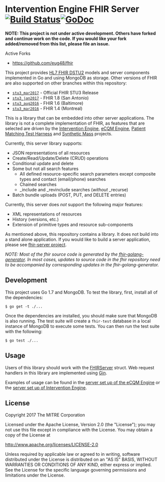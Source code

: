 Intervention Engine FHIR Server [![Build Status](https://travis-ci.org/intervention-engine/fhir.svg?branch=master)](https://travis-ci.org/intervention-engine/fhir)[![GoDoc](https://godoc.org/github.com/intervention-engine/fhir?status.svg)](https://godoc.org/github.com/intervention-engine/fhir)
===================================================================================================================================================================

**NOTE: This project is not under active development. Others have forked and continue work on the code. If you would like your fork added/removed from this list, please file an issue.**

Active Forks
* https://github.com/eug48/fhir

This project provides [HL7 FHIR DSTU2](http://hl7.org/fhir/DSTU2/index.html) models and server components implemented in Go and using MongoDB as storage. Other versions of FHIR are also supported on other branches within this repository:

* [`stu3_mar2017`](https://github.com/intervention-engine/fhir/tree/stu3_mar2017) - Official FHIR STU3 Release
* [`stu3_jan2017`](https://github.com/intervention-engine/fhir/tree/stu3_jan2017) - FHIR 1.8 (San Antonio)
* [`stu3_aug2016`](https://github.com/intervention-engine/fhir/tree/stu3_aug2016) - FHIR 1.6 (Baltimore)
* [`stu3_mar2016`](https://github.com/intervention-engine/fhir/tree/stu3_mar2016) - FHIR 1.4 (Montreal)

This is a library that can be embedded into other server applications. The library is not a complete implementation of FHIR, as features that are selected are driven by the
[Intervention Engine](https://github.com/intervention-engine/ie), [eCQM Engine](https://github.com/mitre/ecqm), [Patient Matching Test Harness](https://github.com/mitre/ptmatch)
and [Synthetic Mass](https://github.com/synthetichealth/syntheticmass) projects.

Currently, this server library supports:

-	JSON representations of all resources
-	Create/Read/Update/Delete (CRUD) operations
-	Conditional update and delete
-	Some but not all search features
	-	All defined resource-specific search parameters except composite types and contact (email/phone) searches
	-	Chained searches
	-	\_include and \_revinclude searches (*without* \_recurse)
-	Batch bundle uploads (POST, PUT, and DELETE entries)

Currently, this server does *not* support the following major features:

-	XML representations of resources
-	History (versions, etc.)
-	Extension of primitive types and resource sub-components

As mentioned above, this repository contains a library. It does not build into a stand alone application. If you would like to build a server application, please see [fhir-server project](https://github.com/mitre/fhir-server).

*NOTE: Most of the fhir source code is generated by the [fhir-golang-generator](https://github.com/intervention-engine/fhir-golang-generator). In most cases, updates to source code in the fhir repository need to be accompanied by corresponding updates in the fhir-golang-generator.*

Development
-----------

This project uses Go 1.7 and MongoDB. To test the library, first, install all of the dependencies:

```
$ go get -t ./...
```

Once the dependencies are installed, you should make sure that MongoDB is also running. The test suite
will create a `fhir-test` database in a local instance of MongoDB to execute some tests. You can then
run the test suite with the following:

```
$ go test ./...
```

Usage
-----

Users of this library should work with the [FHIRServer](https://godoc.org/github.com/intervention-engine/fhir/server#FHIRServer) struct. Web request
handlers in this library are implemented using [Gin](https://gin-gonic.github.io/gin/).

Examples of usage can be found in the [server set up of the eCQM Engine](https://github.com/mitre/ecqm/blob/master/server.go) or the
[server set up of Intervention Engine](https://github.com/intervention-engine/ie/blob/master/server.go).

License
-------

Copyright 2017 The MITRE Corporation

Licensed under the Apache License, Version 2.0 (the "License"); you may not use this file except in compliance with the License. You may obtain a copy of the License at

http://www.apache.org/licenses/LICENSE-2.0

Unless required by applicable law or agreed to in writing, software distributed under the License is distributed on an "AS IS" BASIS, WITHOUT WARRANTIES OR CONDITIONS OF ANY KIND, either express or implied. See the License for the specific language governing permissions and limitations under the License.
